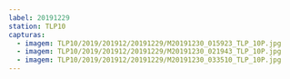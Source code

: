 ```yaml
---
label: 20191229
station: TLP10
capturas:
  - imagem: TLP10/2019/201912/20191229/M20191230_015923_TLP_10P.jpg
  - imagem: TLP10/2019/201912/20191229/M20191230_021943_TLP_10P.jpg
  - imagem: TLP10/2019/201912/20191229/M20191230_033510_TLP_10P.jpg
---
```

